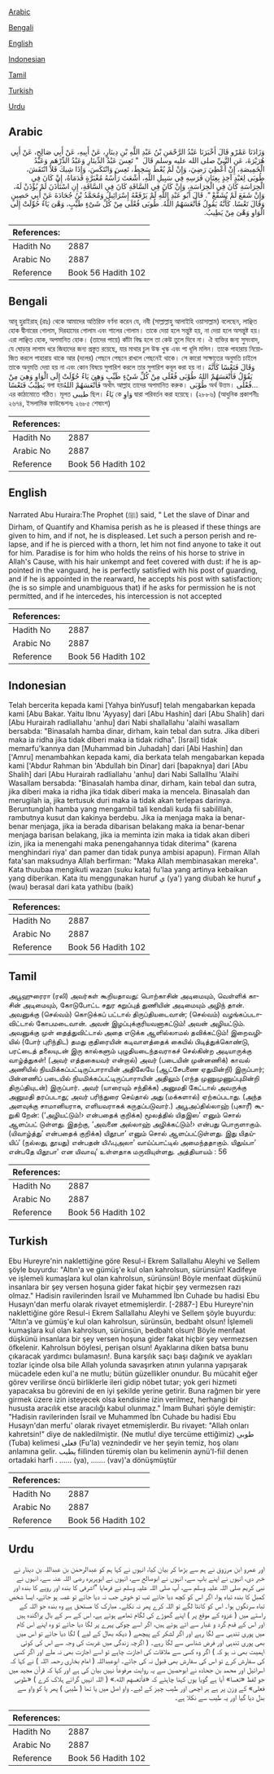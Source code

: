 [Arabic](#arabic)

[Bengali](#bengali)

[English](#english)

[Indonesian](#indonesian)

[Tamil](#tamil)

[Turkish](#turkish)

[Urdu](#urdu)

## Arabic


<div dir="rtl" lang="ar" style={{fontSize:'larger',backgroundColor:'#f8f9fa',padding:20}}>
وَزَادَنَا عَمْرٌو قَالَ أَخْبَرَنَا عَبْدُ الرَّحْمَنِ بْنُ عَبْدِ اللَّهِ بْنِ دِينَارٍ، عَنْ أَبِيهِ، عَنْ أَبِي صَالِحٍ، عَنْ أَبِي هُرَيْرَةَ، عَنِ النَّبِيِّ صلى الله عليه وسلم قَالَ ‏ "‏ تَعِسَ عَبْدُ الدِّينَارِ وَعَبْدُ الدِّرْهَمِ وَعَبْدُ الْخَمِيصَةِ، إِنْ أُعْطِيَ رَضِيَ، وَإِنْ لَمْ يُعْطَ سَخِطَ، تَعِسَ وَانْتَكَسَ، وَإِذَا شِيكَ فَلاَ انْتَقَشَ، طُوبَى لِعَبْدٍ آخِذٍ بِعِنَانِ فَرَسِهِ فِي سَبِيلِ اللَّهِ، أَشْعَثَ رَأْسُهُ مُغْبَرَّةٍ قَدَمَاهُ، إِنْ كَانَ فِي الْحِرَاسَةِ كَانَ فِي الْحِرَاسَةِ، وَإِنْ كَانَ فِي السَّاقَةِ كَانَ فِي السَّاقَةِ، إِنِ اسْتَأْذَنَ لَمْ يُؤْذَنْ لَهُ، وَإِنْ شَفَعَ لَمْ يُشَفَّعْ ‏"‏‏.‏ قَالَ أَبُو عَبْدِ اللَّهِ لَمْ يَرْفَعْهُ إِسْرَائِيلُ وَمُحَمَّدُ بْنُ جُحَادَةَ عَنْ أَبِي حَصِينٍ وَقَالَ تَعْسًا‏.‏ كَأَنَّهُ يَقُولُ فَأَتْعَسَهُمُ اللَّهُ‏.‏ طُوبَى فُعْلَى مِنْ كُلِّ شَىْءٍ طَيِّبٍ، وَهْىَ يَاءٌ حُوِّلَتْ إِلَى الْوَاوِ وَهْىَ مِنْ يَطِيبُ‏.‏
</div>
<div style={{backgroundColor:'#f8f9fa',padding:20, marginBottom: 10}}><table> <thead> <tr> <th>References:</th> <th></th> </tr> </thead> <tbody><tr><td>Hadith No</td><td>2887</td></tr><tr><td>Arabic No</td><td>2887</td></tr><tr><td>Reference</td><td>Book 56 Hadith 102</td></tr></tbody></table></div>

## Bengali


<div dir="ltr" lang="bn" style={{fontSize:'larger',backgroundColor:'#f8f9fa',padding:20}}>
আবূ হুরাইরাহ্ (রাঃ) থেকে আমাদের অতিরিক্ত বর্ণনা করেন যে, নবী (সাল্লাল্লাহু আলাইহি ওয়াসাল্লাম) বলেছেন, লাঞ্ছিত হোক দ্বীনারের গোলাম, দিরহামের গোলাম এবং শালের গোলাম। তাকে দেয়া হলে সন্তুষ্ট হয়, না দেয়া হলে অসন্তুষ্ট হয়। এরা লাঞ্ছিত হোক, অপমানিত হোক। (তাদের পায়ে) কাঁটা বিদ্ধ হলে তা কেউ তুলে দিবে না। ঐ ব্যক্তির জন্য সুসংবাদ, যে ঘোড়ার লাগাম ধরে জিহাদের জন্য প্রস্তুত রয়েছে, যার মাথার চুল উস্ক খুস্ক এবং পা ধূলি মলিন। তাকে পাহারায় নিয়োজিত করলে পাহারায় থাকে আর (দলের) পেছনে পেছনে রাখলে পেছনেই থাকে। সে কারো সাক্ষাতের অনুমতি চাইলে তাকে অনুমতি দেয়া হয় না এবং কোন বিষয়ে সুপারিশ করলে তার সুপারিশ কবূল করা হয় না। وَقَالَ فَتَعْسًا كَأَنَّهُ يَقُوْلُ فَأَتْعَسَهُمْ اللهُ طُوْبَى فُعْلَى مِنْ كُلِّ شَيْءٍ طَيِّبٍ وَهِيَ يَاءٌ حُوِّلَتْ إِلَى الْوَاوِ وَهِيَ مِنْ يَطِيْبُ فَتَعْسًا বলা হয়فَأَتْعَسَهُمْ اللهُ অর্থাৎ আল্লাহ তাদের অপমানিত করুক। طُوْبَى অর্থ উত্তম। فُعْلَى... এর কাঠামোতে গঠিত। মূলত طيبى ছিল। يَاءٌ কে وَاوِ দ্বারা পরিবর্তন করা হয়েছে। (২৮৮৬) (আধুনিক প্রকাশনীঃ ২৬৭৪, ইসলামিক ফাউন্ডেশনঃ ২৬৮৫ শেষাংশ)
</div>
<div style={{backgroundColor:'#f8f9fa',padding:20, marginBottom: 10}}><table> <thead> <tr> <th>References:</th> <th></th> </tr> </thead> <tbody><tr><td>Hadith No</td><td>2887</td></tr><tr><td>Arabic No</td><td>2887</td></tr><tr><td>Reference</td><td>Book 56 Hadith 102</td></tr></tbody></table></div>

## English


<div dir="ltr" lang="en" style={{fontSize:'larger',backgroundColor:'#f8f9fa',padding:20}}>
Narrated Abu Huraira:The Prophet (ﷺ) said, " Let the slave of Dinar and Dirham, of Quantify and Khamisa perish as he is pleased if these things are given to him, and if not, he is displeased. Let such a person perish and relapse, and if he is pierced with a thorn, let him not find anyone to take it out for him. Paradise is for him who holds the reins of his horse to strive in Allah's Cause, with his hair unkempt and feet covered with dust: if he is appointed in the vanguard, he is perfectly satisfied with his post of guarding, and if he is appointed in the rearward, he accepts his post with satisfaction; (he is so simple and unambiguous that) if he asks for permission he is not permitted, and if he intercedes, his intercession is not accepted
</div>
<div style={{backgroundColor:'#f8f9fa',padding:20, marginBottom: 10}}><table> <thead> <tr> <th>References:</th> <th></th> </tr> </thead> <tbody><tr><td>Hadith No</td><td>2887</td></tr><tr><td>Arabic No</td><td>2887</td></tr><tr><td>Reference</td><td>Book 56 Hadith 102</td></tr></tbody></table></div>

## Indonesian


<div dir="ltr" lang="id" style={{fontSize:'larger',backgroundColor:'#f8f9fa',padding:20}}>
Telah bercerita kepada kami [Yahya binYusuf] telah mengabarkan kepada kami [Abu Bakar. Yaitu Ibnu 'Ayyasy] dari [Abu Hashin] dari [Abu Shalih] dari [Abu Hurairah radliallahu 'anhu] dari Nabi shallallahu 'alaihi wasallam bersabda: "Binasalah hamba dinar, dirham, kain tebal dan sutra. Jika diberi maka ia ridha jika tidak diberi maka ia tidak ridha". [Israil] tidak memarfu'kannya dan [Muhammad bin Juhadah] dari [Abi Hashin] dan ['Amru] menambahkan kepada kami, dia berkata telah mengabarkan kepada kami ['Abdur Rahman bin 'Abdullah bin Dinar] dari [bapaknya] dari [Abu Shalih] dari [Abu Hurairah radliallahu 'anhu] dari Nabi Sallallhu 'Alaihi Wasallam bersabda: "Binasalah hamba dinar, dirham, kain tebal dan sutra, jika diberi maka ia ridha jika tidak diberi maka ia mencela. Binasalah dan merugilah ia, jika tertusuk duri maka ia tidak akan terlepas darinya. Beruntunglah hamba yang mengambil tali kendali kuda fii sabilillah, rambutnya kusut dan kakinya berdebu. Jika ia menjaga maka ia benar-benar menjaga, jika ia berada dibarisan belakang maka ia benar-benar menjaga barisan belakang, jika ia meminta izin maka ia tidak akan diberi izin, jika ia menengahi maka penengahannya tidak diterima" (karena menghindari riya' dan pamer dan tidak punya ambisi apapun). Firman Allah fata'san maksudnya Allah berfirman: "Maka Allah membinasakan mereka". Kata thuubaa mengikuti wazan (suku kata) fu'laa yang artinya kebaikan yang diberikan. Kata itu menggunakan huruf ي (ya') yang diubah ke huruf و (wau) berasal dari kata yathibu (baik)
</div>
<div style={{backgroundColor:'#f8f9fa',padding:20, marginBottom: 10}}><table> <thead> <tr> <th>References:</th> <th></th> </tr> </thead> <tbody><tr><td>Hadith No</td><td>2887</td></tr><tr><td>Arabic No</td><td>2887</td></tr><tr><td>Reference</td><td>Book 56 Hadith 102</td></tr></tbody></table></div>

## Tamil


<div dir="ltr" lang="ta" style={{fontSize:'larger',backgroundColor:'#f8f9fa',padding:20}}>
அபூஹுரைரா (ரலி) அவர்கள் கூறியதாவது: பொற்காசின் அடிமையும், வெள்ளிக் காசின் அடிமையும், கோடுபோட்ட சதுர கறுப்புத் துணியின் அடிமையும் அழிந் தான். அவனுக்கு (செல்வம்) கொடுக்கப் பட்டால் திருப்தியடைவான்; (செல்வம்) வழங்கப்படாவிட்டால் கோபமடைவான். அவன் இழப்புக்குரியவனாகட்டும்! அவன் அழியட்டும். அவனுக்கு முள் தைத்துவிட்டால் அதை எடுக்க ஆளில்லாமல் தவிக்கட்டும்! இறைவழியில் (போர் புரிந்திட) தமது குதிரையின் கடிவாளத்தைக் கையில் பிடித்துக்கொண்டு, பரட்டைத் தலையுடன் இரு கால்களும் புழுதியடைந்தவராகச் செல்கின்ற அடியாருக்கு வாழ்த்துகள்! (அவர் எத்தகையவர் என்றால்) அவர் (படையின் முன்னணிக்) காவல் அணியில் நியமிக்கப்பட்டிருப்பாராயின் அதிலேயே (ஆட்சேபணை ஏதுமின்றி) இருப்பார்; பின்னணிப் படையில் நியமிக்கப்பட்டிருப்பாராயின் அதிலும் (எந்த முணுமுணுப்புமின்றி திருப்தியுடன்) இருப்பார். அவர் (யாரையும் சந்திக்க) அனுமதி கேட்டால் அவருக்கு அனுமதி தரப்படாது; அவர் பரிந்துரை செய்தால் அது (மக்களால்) ஏற்கப்படாது. (அந்த அளவுக்கு சாமானியராக, எளியவராகக் கருதப்படுவார்.) அபூஅப்தில்லாஹ் (புகாரீ) கூறுகி றேன்: (‘அழியட்டும்!› என்பதைக் குறிக்க) மூலத்தில் யிதஇஸ’ எனும் சொல் ஆளப்பட் டுள்ளது. இதற்கு, ‘அவனை அல்லாஹ் அழிக்கட்டும்!› என்பது பொருளாகும். (யிவாழ்த்து’ என்பதைக் குறிக்க) யிதூபா’ எனும் சொல் ஆளப்பட்டுள்ளது. இது யிதய்யிப்’ (நல்லது, தூயது) என்பதன் யிஃபுஅலா’ வாய்ப்பாட்டில் அமைந்ததாகும். யிதுய்பா’ என்பதே யிதூபா’ என யிவாவு’ உள்ளதாக மருவியுள்ளது. அத்தியாயம் : 56
</div>
<div style={{backgroundColor:'#f8f9fa',padding:20, marginBottom: 10}}><table> <thead> <tr> <th>References:</th> <th></th> </tr> </thead> <tbody><tr><td>Hadith No</td><td>2887</td></tr><tr><td>Arabic No</td><td>2887</td></tr><tr><td>Reference</td><td>Book 56 Hadith 102</td></tr></tbody></table></div>

## Turkish


<div dir="ltr" lang="tr" style={{fontSize:'larger',backgroundColor:'#f8f9fa',padding:20}}>
Ebu Hureyre'nin naklettiğine göre Resul-i Ekrem Sallallahu Aleyhi ve Sellem şöyle buyurdu: "Altın'a ve gümüş'e kul olan kahrolsun, sürünsün! Kadifeye ve işlemeli kumaşlara kul olan kahrolsun, sürünsün! Böyle menfaat düşkünü insanlara bir şey versen hoşuna gider fakat hiçbir şey vermezsen razı olmaz." Hadisin ravilerinden İsrail ve Muhammed İbn Cuhade bu hadisi Ebu Husayn'dan merfu olarak rivayet etmemişlerdir. [-2887-] Ebu Hureyre'nin naklettiğine göre Resul-i Ekrem Sallallahu Aleyhi ve Sellem şöyle buyurdu: "Altın'a ve gümüş'e kul olan kahrolsun, sürünsün, bedbaht olsun! İşlemeli kumaşlara kul olan kahrolsun, sürünsün, bedbaht olsun! Böyle menfaat düşkünü insanlara bir şey versen hoşuna gider fakat hiçbir şey vermezsen öfkelenir. Kahrolsun böylesi, perişan olsun! Ayaklarına diken batsa bunu çıkaracak yardımcı bulamasın!. Buna karşılık saçı başı dağınık ve ayakları tozlar içinde olsa bile Allah yolunda savaşırken atının yularına yapışarak mücadele eden kul'a ne mutlu; bütün güzellikler onundur. Bu mücahit eğer görev verilirse öncü birliklerle ileri gidip nöbet tutar; yok geri hizmeti yapacaksa bu görevini de en iyi şekilde yerine getirir. Buna rağmen bir yere girmek üzere izin isteyecek olsa kendisine izin verilmez, herhangi bir hususta aracılık etse aracılığı kabul olunmaz." İmam Buhari şöyle demiştir: "Hadisin ravilerinden İsrail ve Muhammed İbn Cuhade bu hadisi Ebu Husayn'dan merfu' olarak rivayet etmemişlerdir. Bu rivayet: "Allah onları kahretsin!" diye de nakledilmiştir. (Ne mutlu! diye tercüme ettiğimiz) طوبى (Tuba) kelimesi فعلى (Fu'la) veznindedir ve her şeyin temiz, hoş olanı anlamına gelir. يطيب fiilinden türemiş olan bu kelimenin aynü'l-fiil denen ortadaki harfi . ...... (ya), ....... (vav)'a dönüşmüştür
</div>
<div style={{backgroundColor:'#f8f9fa',padding:20, marginBottom: 10}}><table> <thead> <tr> <th>References:</th> <th></th> </tr> </thead> <tbody><tr><td>Hadith No</td><td>2887</td></tr><tr><td>Arabic No</td><td>2887</td></tr><tr><td>Reference</td><td>Book 56 Hadith 102</td></tr></tbody></table></div>

## Urdu


<div dir="rtl" lang="ur" style={{fontSize:'larger',backgroundColor:'#f8f9fa',padding:20}}>
اور عمرو ابن مرزوق نے ہم سے بڑھا کر بیان کیا، انہوں نے کہا ہم کو عبدالرحمٰن بن عبداللہ بن دینار نے خبر دی، انہوں نے اپنے باپ سے، انہوں نے ابوصالح سے، انہوں نے ابوہریرہ رضی اللہ عنہ سے، انہوں نے نبی کریم صلی اللہ علیہ وسلم سے، آپ صلی اللہ علیہ وسلم نے فرمایا ”اشرفی کا بندہ اور روپے کا بندہ اور کمبل کا بندہ تباہ ہوا، اگر اس کو کچھ دیا جائے تب تو خوش جب نہ دیا جائے تو غصہ ہو جائے، ایسا شخص تباہ سرنگوں ہوا۔ اس کو کانٹا لگے تو اللہ کرے پھر نہ نکلے۔ مبارک کا مستحق ہے وہ بندہ جو اللہ کے راستے میں ( غزوہ کے موقع پر ) اپنے گھوڑے کی لگام تھامے ہوئے ہے، اس کے سر کے بال پراگندہ ہیں اور اس کے قدم گرد و غبار سے اٹے ہوئے ہیں، اگر اسے چوکی پہرے پر لگا دیا جائے تو وہ اپنے اس کام میں پوری تندہی سے لگا رہے اور اگر لشکر کے پیچھے ( دیکھ بھال کے لیے ) لگا دیا جائے تو اس میں بھی پوری تندہی اور فرض شناسی سے لگا رہے۔ ( اگرچہ زندگی میں غربت کی وجہ سے اس کی کوئی اہمیت بھی نہ ہو کہ ) اگر وہ کسی سے ملاقات کی اجازت چاہے تو اسے اجازت بھی نہ ملے اور اگر کسی کی سفارش کرے تو اس کی سفارش بھی قبول نہ کی جائے۔ ابوعبداللہ ( امام بخاری رحمہ اللہ ) نے کہا کہ اسرائیل اور محمد بن جحادہ نے ابوحصین سے یہ روایت مرفوعاً نہیں بیان کی ہے اور کہا کہ قرآن مجید میں جو لفظ «تعسا‏» آیا ہے گویا یوں کہنا چاہئے کہ «فأتعسهم الله‏.‏» ( اللہ انہیں گرائے ہلاک کرے ) «طوبى فعلى» کے وزن پر ہے ہر اچھی اور طیب چیز کے لیے۔ واو اصل میں یا تھا ( طیبیٰ ) پھر یا کو واو سے بدل دیا گیا اور یہ طیب سے نکلا ہے۔
</div>
<div style={{backgroundColor:'#f8f9fa',padding:20, marginBottom: 10}}><table> <thead> <tr> <th>References:</th> <th></th> </tr> </thead> <tbody><tr><td>Hadith No</td><td>2887</td></tr><tr><td>Arabic No</td><td>2887</td></tr><tr><td>Reference</td><td>Book 56 Hadith 102</td></tr></tbody></table></div>